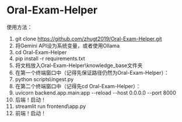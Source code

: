 # Oral-Exam-Helper

使用方法：

1. git clone https://github.com/zhugt2019/Oral-Exam-Helper.git
2. 将Gemini API设为系统变量，或者使用Ollama
3. cd Oral-Exam-Helper
4. pip install -r requirements.txt
5. 将文档放入Oral-Exam-Helper\knowledge_base文件夹
6. 在第一个终端窗口中（记得先保证路径仍然为Oral-Exam-Helper）：
7. python scripts\ingest.py
8. 在第二个终端窗口中（记得先cd Oral-Exam-Helper）：
10. uvicorn backend.app.main:app --reload --host 0.0.0.0 --port 8000
11. 后端！启动！
12. streamlit run frontend\app.py
13. 前端！启动！
